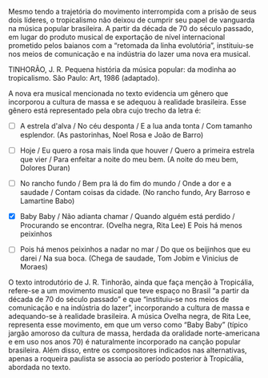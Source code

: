 

Mesmo tendo a trajetória do movimento interrompida com a prisão de seus dois líderes, o tropicalismo não deixou de cumprir seu papel de vanguarda na música popular brasileira. A partir da década de 70 do século passado, em lugar do produto musical de exportação de nível internacional prometido pelos baianos com a “retomada da linha evolutória”, instituiu-se nos meios de comunicação e na indústria do lazer uma nova era musical.

TINHORÃO, J. R. Pequena história da música popular: da modinha ao tropicalismo. São Paulo: Art, 1986 (adaptado).

A nova era musical mencionada no texto evidencia um gênero que incorporou a cultura de massa e se adequou à realidade brasileira. Esse gênero está representado pela obra cujo trecho da letra é:



- [ ] A estrela d'alva / No céu desponta / E a lua anda tonta / Com tamanho esplendor. (As pastorinhas, Noel Rosa e João de Barro)
- [ ] Hoje / Eu quero a rosa mais linda que houver / Quero a primeira estrela que vier / Para enfeitar a noite do meu bem. (A noite do meu bem, Dolores Duran)
- [ ] No rancho fundo / Bem pra lá do fim do mundo / Onde a dor e a saudade / Contam coisas da cidade. (No rancho fundo, Ary Barroso e Lamartine Babo)
- [x] Baby Baby / Não adianta chamar / Quando alguém está perdido / Procurando se encontrar. (Ovelha negra, Rita Lee) E Pois há menos peixinhos
- [ ] Pois há menos peixinhos a nadar no mar / Do que os beijinhos que eu darei / Na sua boca. (Chega de saudade, Tom Jobim e Vinicius de Moraes)


O texto introdutório de J. R. Tinhorão, ainda que faça menção à Tropicália, refere-se a um movimento musical que teve espaço no Brasil “a partir da década de 70 do século passado” e que “instituiu-se nos meios de comunicação e na indústria do lazer”, incorporando a cultura de massa e adequando-se à realidade brasileira. A música Ovelha negra, de Rita Lee, representa esse movimento, em que um verso como “Baby Baby” (típico jargão amoroso da cultura de massa, herdada da oralidade norte-americana e em uso nos anos 70) é naturalmente incorporado na canção popular brasileira. Além disso, entre os compositores indicados nas alternativas, apenas a roqueira paulista se associa ao período posterior à Tropicália, abordada no texto.

        